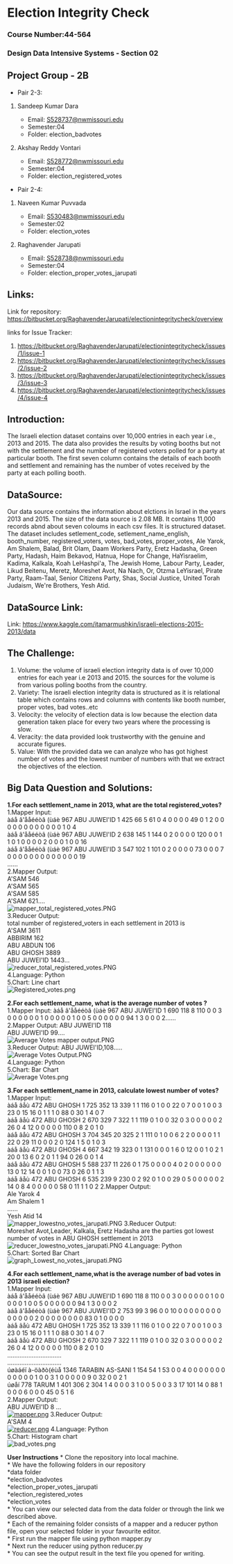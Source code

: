 # Election Integrity Check
### Course Number:44-564  
### Design Data Intensive Systems - Section 02
## Project Group - 2B
  * Pair 2-3:
  
  1. Sandeep Kumar Dara
     * Email: S528737@nwmissouri.edu
     * Semester:04
     * Folder: election_badvotes
  
  2. Akshay Reddy Vontari
     * Email: S528772@nwmissouri.edu
     * Semester:04
     * Folder: election_registered_votes
  
  * Pair 2-4:
  
  1. Naveen Kumar Puvvada
     * Email: S530483@nwmissouri.edu
     * Semester:02
     * Folder: election_votes
     
  2. Raghavender Jarupati
     * Email: S528738@nwmissouri.edu
     * Semester:04
     * Folder: election_proper_votes_jarupati
     
## Links:
Link for repository: https://bitbucket.org/RaghavenderJarupati/electionintegritycheck/overview

links for Issue Tracker:

1. https://bitbucket.org/RaghavenderJarupati/electionintegritycheck/issues/1/issue-1
2. https://bitbucket.org/RaghavenderJarupati/electionintegritycheck/issues/2/issue-2
3. https://bitbucket.org/RaghavenderJarupati/electionintegritycheck/issues/3/issue-3
4. https://bitbucket.org/RaghavenderJarupati/electionintegritycheck/issues/4/issue-4

## Introduction:
The Israeli election dataset contains over 10,000 entries in each year i.e., 2013 and 2015. The data also provides the results by voting booths but not with the settlement and the number of registered voters polled for a party at particular booth. The first seven column contains the details of each booth and settlement and remaining has the number of votes received by the party at each polling booth.
## DataSource:
  Our data source contains the information about elctions in Israel in the years 2013 and 2015. The size of the data source is 2.08 MB. It contains 11,000 records abnd about seven coloums in each csv files. It is structured dataset. The dataset includes setlement_code, setlement_name_english, booth_number, registered_voters, votes, bad_votes, proper_votes, Ale Yarok, Am Shalem, Balad, Brit Olam, Daam Workers Party, Eretz Hadasha, Green Party, Hadash, Haim Bekavod, Hatnua, Hope for Change, HaYisraelim, Kadima, Kalkala, Koah LeHashpi'a, The Jewish Home, Labour Party, Leader, Likud Beitenu, Meretz, Moreshet Avot, Na Nach, Or, Otzma LeYisrael, Pirate Party, Raam-Taal, Senior Citizens Party, Shas, Social Justice, United Torah Judaism, We're Brothers, Yesh Atid.
## DataSource Link:
Link: https://www.kaggle.com/itamarmushkin/israeli-elections-2015-2013/data
## The Challenge:
  1. Volume: the volume of israeli election integrity data is of over 10,000 entries for each year i.e 2013 and 2015. the sources for the volume is from various polling booths from the country.
  2. Variety: The israeli election integrity data is structured as it is relational table which contains rows and columns with contents like booth number, proper votes, bad votes..etc
  3. Velocity: the velocity of election data is low because the election data generation taken place for every two years where the processing is slow.
  4. Veracity: the data provided look trustworthy with the genuine and accurate figures.
  5. Value: With the provided data we can analyze who has got highest number of votes and the lowest number of numbers with that we extract the objectives of the election.
## Big Data Question and Solutions:
  **1.For each settlement_name in 2013, what are the total registered_votes?**    
      1.Mapper Input:  
        àáå â'ååééòã (ùáè	967	ABU JUWEI'ID	1	425	66	5	61	0	4	0	0	0	0	49	0	1	2	0	0	0	0	0	0	0	0	0	0	0	0	1	0	4  
        àáå â'ååééòã (ùáè	967	ABU JUWEI'ID	2	638	145	1	144	0	2	0	0	0	0	120	0	0	1	1	0	1	0	0	0	0	2	0	0	0	1	0	0	16  
        àáå â'ååééòã (ùáè	967	ABU JUWEI'ID	3	547	102	1	101	0	2	0	0	0	0	73	0	0	0	7	0	0	0	0	0	0	0	0	0	0	0	0	0	19  
        ......    
      2.Mapper Output:    
        A'SAM	546  
        A'SAM	565  
        A'SAM	585  
        A'SAM	621....  
        ![mapper_total_registered_votes.PNG](https://bitbucket.org/repo/oLnnya5/images/1610647123-mapper_total_registered_votes.PNG)  
      3.Reducer Output:  
        total  number of registered_voters in each settlement in 2013 is  
        A'SAM	3611  
        ABBIRIM	162  
        ABU  ABDUN	106  
        ABU GHOSH	3889    
        ABU JUWEI'ID	1443...  
        ![reducer_total_registered_votes.PNG](https://bitbucket.org/repo/oLnnya5/images/1357987531-reducer_total_registered_votes.PNG)  
      4.Language: Python  
      5.Chart: Line chart  
       ![Registered_votes.png](https://bitbucket.org/repo/oLnnya5/images/3611896873-Registered_votes.png)
      


  **2.For each settlement_name, what is the average number of votes ?**  
      1.Mapper Input: 
        àáå â'ååééòã (ùáè	967	ABU JUWEI'ID	1	690	118	8	110	0	0	3	0	0	0	0	0	0	1	0	0	0	0	0	1	0	0	5	0	0	0	0	0	0	94	1	3	0	0	0	2......  
      2.Mapper Output: 
        ABU JUWEI'ID	118  
        ABU JUWEI'ID	99....  
        ![Average Votes mapper output.PNG](https://bitbucket.org/repo/oLnnya5/images/472197307-Average%20Votes%20mapper%20output.PNG)  
      3.Reducer Output: 
        ABU JUWEI'ID,108.....  
        ![Average Votes Output.PNG](https://bitbucket.org/repo/oLnnya5/images/1826388487-Average%20Votes%20Output.PNG)  
      4.Language: Python  
      5.Chart: Bar Chart  
      ![Average Votes.png](https://bitbucket.org/repo/oLnnya5/images/1917096981-Average%20Votes.png)
      
      
  **3.For each settlement_name in 2013, calculate lowest number of votes?**  
      1.Mapper Input:  
        àáå âåù	472	ABU GHOSH	1	725	352	13	339	1	1	116	0	1	0	0	22	0	7	0	0	1	0	0	3	23	0	15	16	0	1	1	1	0	88	0	30	1	4	0	7  
        àáå âåù	472	ABU GHOSH	2	670	329	7	322	1	1	119	0	1	0	0	32	0	3	0	0	0	0	0	2	26	0	4	12	0	0	0	0	0	110	0	8	2	0	1	0  
        àáå âåù	472	ABU GHOSH	3	704	345	20	325	2	1	111	0	1	0	0	6	2	2	0	0	0	0	1	1	22	0	29	11	0	0	0	2	0	124	1	5	0	1	0	3  
        àáå âåù	472	ABU GHOSH	4	667	342	19	323	0	1	131	0	0	0	1	6	0	12	0	0	1	0	2	1	20	0	13	6	0	2	0	1	1	94	0	26	0	0	1	4  
        àáå âåù	472	ABU GHOSH	5	588	237	11	226	0	1	75	0	0	0	0	4	0	2	0	0	0	0	0	0	13	0	12	14	0	0	1	0	0	73	0	26	0	1	1	3  
        àáå âåù	472	ABU GHOSH	6	535	239	9	230	0	2	92	0	1	0	0	29	0	5	0	0	0	0	0	2	14	0	8	4	0	0	0	0	0	58	0	11	1	1	0	2 
      2.Mapper Output:  
        Ale Yarok 4  
        Am Shalem  1  
          ......  
        Yesh Atid 14  
        ![mapper_lowestno_votes_jarupati.PNG](https://bitbucket.org/repo/oLnnya5/images/1360181582-mapper_lowestno_votes_jarupati.PNG)
      3.Reducer Output:  
        Moreshet Avot,Leader, Kalkala, Eretz Hadasha are the parties got lowest number of votes in ABU GHOSH settlement in 2013  
        ![reducer_lowestno_votes_jarupati.PNG](https://bitbucket.org/repo/oLnnya5/images/280166861-reducer_lowestno_votes_jarupati.PNG)
      4.Language: Python  
      5.Chart: Sorted Bar Chart  
      ![graph_Lowest_no_votes_jarupati.PNG](https://bitbucket.org/repo/oLnnya5/images/943452086-graph_Lowest_no_votes_jarupati.PNG)
  
  
  **4.For each settlement_name,what is the average number of bad votes in 2013 israeli election?**   
      1.Mapper Input:  
        àáå â'ååééòã (ùáè	967	ABU JUWEI'ID	1	690	118	8	110	0	0	3	0	0	0	0	0	0	1	0	0	0	0	0	1	0	0	5	0	0	0	0	0	0	94	1	3	0	0	0	2  
        àáå â'ååééòã (ùáè	967	ABU JUWEI'ID	2	753	99	3	96	0	0	10	0	0	0	0	0	0	0	0	0	0	0	0	0	2	0	0	0	0	0	0	0	0	83	0	1	0	0	0	0  
        àáå âåù	472	ABU GHOSH	1	725	352	13	339	1	1	116	0	1	0	0	22	0	7	0	0	1	0	0	3	23	0	15	16	0	1	1	1	0	88	0	30	1	4	0	7  
        àáå âåù	472	ABU GHOSH	2	670	329	7	322	1	1	119	0	1	0	0	32	0	3	0	0	0	0	0	2	26	0	4	12	0	0	0	0	0	110	0	8	2	0	1	0  
        ...............................  
        ...............................  
        úøàáéï à-öàðò(éùå	1346	TARABIN AS-SANI	1	154	54	1	53	0	0	4	0	0	0	0	0	0	0	0	0	0	0	0	1	0	0	3	1	0	0	0	0	0	9	0	32	0	0	2	1  
        úøåí	778	TARUM	1	401	306	2	304	1	4	0	0	0	3	1	0	0	5	0	0	3	3	17	101	14	0	88	1	0	0	0	6	0	0	0	45	0	5	1	6  
      2.Mapper Output:  
        ABU JUWEI'ID	8 ...  
	[![mapper.png](https://s7.postimg.cc/546bnhn97/mapper.png)](https://postimg.cc/image/lrxtpzi0n/)
      3.Reducer Output:  
	    A'SAM	4  
        [![reducer.png](https://s7.postimg.cc/nwi6r36sr/reducer.png)](https://postimg.cc/image/pob5lzq5j/)
      4.Language: Python  
      5.Chart: Histogram chart  
	![bad_votes.png](https://bitbucket.org/repo/oLnnya5/images/684934495-bad_votes.png)
    
  **User Instructions**
    * Clone the repository into local machine.  
    * We have the following folders in our repository   
      *data folder  
      *election_badvotes  
      *election_proper_votes_jarupati  
      *election_registered_votes  
      *election_votes  
    * You can view our selected data from the data folder or through the link we described above.  
    * Each of the remaining folder consists of a mapper and a reducer python file, open your selected folder in your favourite editor.  
    * First run the mapper file using python mapper.py  
    * Next run the reducer using python reducer.py  
    * You can see the output result in the text file you opened for writing.  